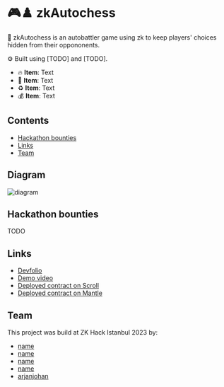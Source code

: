 # 🎮♟️ zkAutochess

🫣 zkAutochess is an autobattler game using zk to keep players' choices hidden from their oppononents.

⚙️ Built using [TODO] and [TODO].

- 🔥 **Item**: Text
- 📩 **Item**: Text
- ♻️ **Item**: Text
- 💰 **Item**: Text

## Contents
- [Hackathon bounties](#hackathon-bounties)
- [Links](#links)
- [Team](#team)


## Diagram
![diagram](https://docs.aztec.network/assets/ideal-img/uniswap_flow.38b8805.1030.png)

## Hackathon bounties

TODO

## Links

- [Devfolio]()
- [Demo video]()
- [Deployed contract on Scroll]()
- [Deployed contract on Mantle]()

## Team

This project was build at ZK Hack Istanbul 2023 by:

- [name]()
- [name]()
- [name]()
- [name]()
- [arjanjohan](https://x.com/arjanjohan/)
